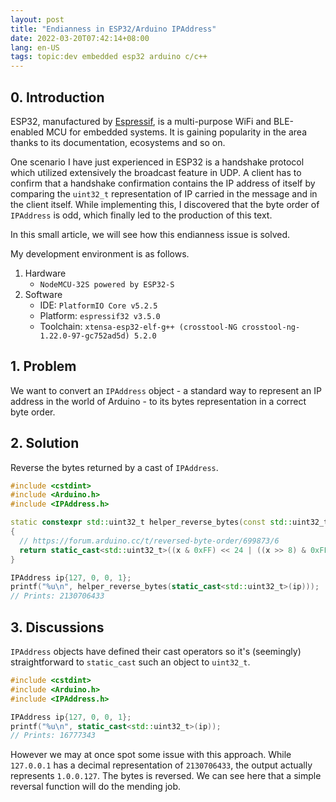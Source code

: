 ```yaml
---
layout: post
title: "Endianness in ESP32/Arduino IPAddress"
date: 2022-03-20T07:42:14+08:00
lang: en-US
tags: topic:dev embedded esp32 arduino c/c++
---
```


## 0. Introduction

ESP32, manufactured by [Espressif](https://www.espressif.com/), is a multi-purpose WiFi and BLE-enabled MCU for embedded systems. It is gaining popularity in the area thanks to its documentation, ecosystems and so on.

One scenario I have just experienced in ESP32 is a handshake protocol which utilized extensively the broadcast feature in UDP. A client has to confirm that a handshake confirmation contains the IP address of itself by comparing the `uint32_t` representation of IP carried in the message and in the client itself. While implementing this, I discovered that the byte order of `IPAddress` is odd, which finally led to the production of this text.

In this small article, we will see how this endianness issue is solved.

<!-- seo-excerpt-separator -->

My development environment is as follows.

1. Hardware
    * `NodeMCU-32S powered by ESP32-S`
2. Software
    * IDE: `PlatformIO Core v5.2.5`
    * Platform: `espressif32 v3.5.0`
    * Toolchain: `xtensa-esp32-elf-g++ (crosstool-NG crosstool-ng-1.22.0-97-gc752ad5d) 5.2.0`

## 1. Problem

We want to convert an `IPAddress` object - a standard way to represent an IP address in the world of Arduino - to its bytes representation in a correct byte order.

## 2. Solution

Reverse the bytes returned by a cast of `IPAddress`.

```cpp
#include <cstdint>
#include <Arduino.h>
#include <IPAddress.h>

static constexpr std::uint32_t helper_reverse_bytes(const std::uint32_t x) noexcept
{
  // https://forum.arduino.cc/t/reversed-byte-order/699873/6
  return static_cast<std::uint32_t>((x & 0xFF) << 24 | ((x >> 8) & 0xFF) << 16 | ((x >> 16) & 0xFF) << 8 | ((x >> 24) & 0xFF));
}

IPAddress ip{127, 0, 0, 1};
printf("%u\n", helper_reverse_bytes(static_cast<std::uint32_t>(ip)));
// Prints: 2130706433
```

## 3. Discussions

`IPAddress` objects have defined their cast operators so it's (seemingly) straightforward to `static_cast` such an object to `uint32_t`.

```cpp
#include <cstdint>
#include <Arduino.h>
#include <IPAddress.h>

IPAddress ip{127, 0, 0, 1};
printf("%u\n", static_cast<std::uint32_t>(ip));
// Prints: 16777343
```

However we may at once spot some issue with this approach. While `127.0.0.1` has a decimal representation of `2130706433`, the output actually represents `1.0.0.127`. The bytes is reversed. We can see here that a simple reversal function will do the mending job.
